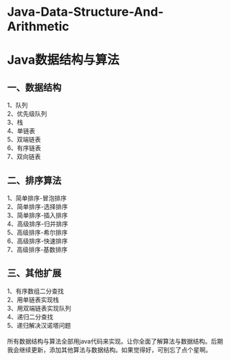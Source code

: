 # Java-Data-Structure-And-Arithmetic
Java数据结构与算法</br>
====
一、数据结构</br>
-------
1、队列</br>
2、优先级队列</br>
3、栈</br>
4、单链表</br>
5、双端链表</br>
6、有序链表</br>
7、双向链表</br>

二、排序算法</br>
-------
1、简单排序-冒泡排序</br>
2、简单排序-选择排序</br>
3、简单排序-插入排序</br>
4、高级排序-归并排序</br>
5、高级排序-希尔排序</br>
6、高级排序-快速排序</br>
7、高级排序-基数排序</br>

三、其他扩展</br>
-------
1、有序数组二分查找</br>
2、用单链表实现栈</br>
3、用双端链表实现队列</br>
4、递归二分查找</br>
5、递归解决汉诺塔问题</br>
</br>
所有数据结构与算法全部用java代码来实现。让你全面了解算法与数据结构。后期我会继续更新，添加其他算法与数据结构。如果觉得好，可别忘了点个星啊。


